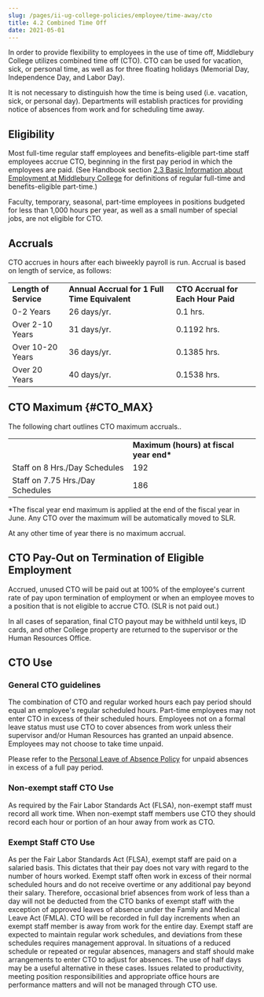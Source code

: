 ```yaml
---
slug: /pages/ii-ug-college-policies/employee/time-away/cto
title: 4.2 Combined Time Off
date: 2021-05-01
---
```

In order to provide flexibility to employees in the use of time off, Middlebury College utilizes combined time off (CTO). CTO can be used for vacation, sick, or personal time, as well as for three floating holidays (Memorial Day, Independence Day, and Labor Day).

It is not necessary to distinguish how the time is being used (i.e. vacation, sick, or personal day). Departments will establish practices for providing notice of absences from work and for scheduling time away.

## Eligibility

Most full-time regular staff employees and benefits-eligible part-time staff employees accrue CTO, beginning in the first pay period in which the employees are paid. (See Handbook section [2.3 Basic Information about Employment at Middlebury College](/pages/ii-ug-college-policies/employee) for definitions of regular full-time and benefits-eligible part-time.)

Faculty, temporary, seasonal, part-time employees in positions budgeted for less than 1,000 hours per year, as well as a small number of special jobs, are not eligible for CTO.

## Accruals

CTO accrues in hours after each biweekly payroll is run. Accrual is based on length of service, as follows:

<table><tbody><tr><td><strong>Length of Service</strong></td><td><strong>Annual Accrual for 1 Full Time Equivalent</strong></td><td><strong>CTO Accrual for Each Hour Paid</strong></td></tr><tr><td>0-2 Years</td><td>26 days/yr.</td><td>0.1 hrs.</td></tr><tr><td>Over 2-10 Years</td><td>31 days/yr.</td><td>0.1192 hrs.</td></tr><tr><td>Over 10-20 Years</td><td>36 days/yr.</td><td>0.1385 hrs.</td></tr><tr><td>Over 20 Years</td><td>40 days/yr.</td><td>0.1538 hrs.</td></tr></tbody></table>

## CTO Maximum {#CTO\_MAX}

The following chart outlines CTO maximum accruals..

<table><tbody><tr><td>&nbsp;</td><td><strong>Maximum (hours) at fiscal year end*</strong></td></tr><tr><td>Staff on&nbsp;8 Hrs./Day&nbsp;Schedules</td><td>192</td></tr><tr><td>Staff on 7.75 Hrs./Day Schedules</td><td>186</td></tr></tbody></table>

\*The fiscal year end maximum is applied at the end of the fiscal year in June. Any CTO over the maximum will be automatically moved to SLR.

At any other time of year there is no maximum accrual.

## CTO Pay-Out on Termination of Eligible Employment

Accrued, unused CTO will be paid out at 100% of the employee's current rate of pay upon termination of employment or when an employee moves to a position that is not eligible to accrue CTO. (SLR is not paid out.)

In all cases of separation, final CTO payout may be withheld until keys, ID cards, and other College property are returned to the supervisor or the Human Resources Office.

## CTO Use

### General CTO guidelines

The combination of CTO and regular worked hours each pay period should equal an employee's regular scheduled hours. Part-time employees may not enter CTO in excess of their scheduled hours. Employees not on a formal leave status must use CTO to cover absences from work unless their supervisor and/or Human Resources has granted an unpaid absence. Employees may not choose to take time unpaid.

Please refer to the [Personal Leave of Absence Policy](/pages/ii-ug-college-policies/employee/time-away/personal-leave) for unpaid absences in excess of a full pay period.

### Non-exempt staff CTO Use

As required by the Fair Labor Standards Act (FLSA), non-exempt staff must record all work time. When non-exempt staff members use CTO they should record each hour or portion of an hour away from work as CTO.

### Exempt Staff CTO Use

As per the Fair Labor Standards Act (FLSA), exempt staff are paid on a salaried basis. This dictates that their pay does not vary with regard to the number of hours worked. Exempt staff often work in excess of their normal scheduled hours and do not receive overtime or any additional pay beyond their salary. Therefore, occasional brief absences from work of less than a day will not be deducted from the CTO banks of exempt staff with the exception of approved leaves of absence under the Family and Medical Leave Act (FMLA). CTO will be recorded in full day increments when an exempt staff member is away from work for the entire day. Exempt staff are expected to maintain regular work schedules, and deviations from these schedules requires management approval. In situations of a reduced schedule or repeated or regular absences, managers and staff should make arrangements to enter CTO to adjust for absences. The use of half days may be a useful alternative in these cases. Issues related to productivity, meeting position responsibilities and appropriate office hours are performance matters and will not be managed through CTO use.
